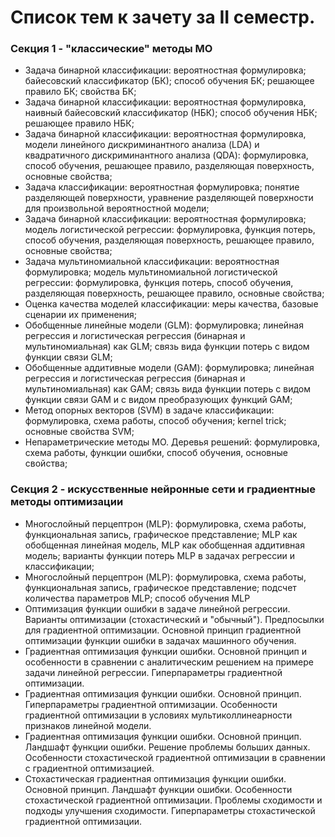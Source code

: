 # Список тем к зачету за II семестр.

### Секция 1 - "классические" методы МО

- Задача бинарной классификации: вероятностная формулировка; байесовский классификатор (БК); способ обучения БК; решающее правило БК; свойства БК;
- Задача бинарной классификации: вероятностная формулировка, наивный байесовский классификатор (НБК); способ обучения НБК; решающее правило НБК;
- Задача бинарной классификации: вероятностная формулировка, модели линейного дискриминантного анализа (LDA) и квадратичного дискриминантного анализа (QDA): формулировка, способ обучения, решающее правило, разделяющая поверхность, основные свойства;
- Задача классификации: вероятностная формулировка; понятие разделяющей поверхности, уравнение разделяющей поверхности для произвольной вероятностной модели;
- Задача бинарной классификации: вероятностная формулировка; модель логистической регрессии: формулировка, функция потерь, способ обучения, разделяющая поверхность, решающее правило, основные свойства;
- Задача мультиномиальной классификации: вероятностная формулировка; модель мультиномиальной логистической регрессии: формулировка, функция потерь, способ обучения, разделяющая поверхность, решающее правило, основные свойства;
- Оценка качества моделей классификации: меры качества, базовые сценарии их применения;
- Обобщенные линейные модели (GLM): формулировка; линейная регрессия и логистическая регрессия (бинарная и мультиномиальная) как GLM; связь вида функции потерь с видом функции  связи GLM;
- Обобщенные аддитивные модели (GAM): формулировка; линейная регрессия и логистическая регрессия (бинарная и мультиномиальная) как GAM; связь вида функции потерь с видом функции  связи GAM и с видом преобразующих функций GAM;
- Метод опорных векторов (SVM) в задаче классификации: формулировка, схема работы, способ обучения; kernel trick; основные свойства SVM;
- Непараметрические методы МО. Деревья решений: формулировка, схема работы, функции ошибки, способ обучения, основные свойства;



### Секция 2 - искусственные нейронные сети и градиентные методы оптимизации

- Многослойный перцептрон (MLP): формулировка, схема работы, функциональная запись, графическое представление; MLP как обобщенная линейная модель, MLP как обобщенная аддитивная модель; варианты функции потерь MLP в задачах регрессии и классификации;
- Многослойный перцептрон (MLP): формулировка, схема работы, функциональная запись, графическое представление; подсчет количества параметров MLP; способ обучения MLP
- Оптимизация функции ошибки в задаче линейной регрессии. Варианты оптимизации (стохастический и "обычный"). Предпосылки для градиентной оптимизации. Основной принцип градиентной оптимизации функции ошибки в задачах машинного обучения.
- Градиентная оптимизация функции ошибки. Основной принцип и особенности в сравнении с аналитическим решением на примере задачи линейной регрессии. Гиперпараметры градиентной оптимизации. 
- Градиентная оптимизация функции ошибки. Основной принцип. Гиперпараметры градиентной оптимизации. Особенности градиентной оптимизации в условиях мультиколлинеарности признаков линейной модели.
- Градиентная оптимизация функции ошибки. Основной принцип. Ландшафт функции ошибки. Решение проблемы больших данных. Особенности стохастической градиентной оптимизации в сравнении с градиентной оптимизацией.
- Стохастическая градиентная оптимизация функции ошибки. Основной принцип. Ландшафт функции ошибки. Особенности стохастической градиентной оптимизации. Проблемы сходимости и подходы улучшения сходимости. Гиперпараметры стохастической градиентной оптимизации.
